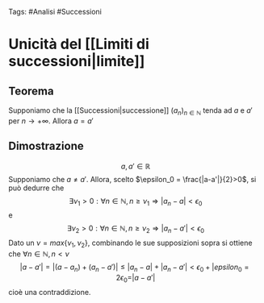 Tags: #Analisi  #Successioni 
# Unicità del [[Limiti di successioni|limite]]
## Teorema
Supponiamo che la [[Successioni|successione]] $(a_n)_{n\in\mathbb{N}}$ tenda ad $a$ e $a'$ per $n \rightarrow +\infty$. Allora $a=a'$ 
## Dimostrazione
$$a,a'\in\mathbb{R}$$
Supponiamo che $a\not=a'$. Allora, scelto $\epsilon_0 = \frac{|a-a'|}{2}>0$, si può dedurre che
$$\exists\nu_1>0:\forall n\in\mathbb{N}, n\geq\nu_1 \Rightarrow |a_n-a|<\epsilon_0$$
e
$$\exists\nu_2>0:\forall n\in\mathbb{N}, n\geq\nu_2 \Rightarrow |a_n-a'|<\epsilon_0$$
Dato un $\nu=max\{\nu_1,\nu_2\}$, combinando le sue supposizioni sopra si ottiene che $\forall n\in\mathbb{N}, n<\nu$
$$|a-a'|=|(a-a_n)+(a_n-a')|\leq|a_n-a|+|a_n-a'|<\epsilon_0+|epsilon_0=2\epsilon_0=|a-a'|$$
cioè una contraddizione.